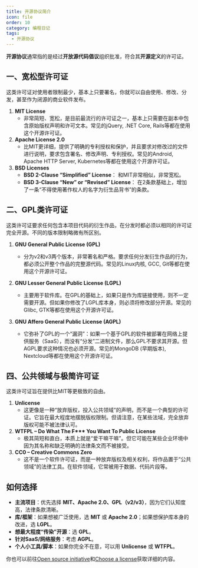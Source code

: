 ```yaml
---
title: 开源协议简介
icon: file
order: 10
category: 编程日记
tags:
  - 开源协议
---
```

**开源协议**通常指的是经过**开放源代码倡议**组织批准，符合其**开源定义**的许可证。

<!-- more -->

## 一、宽松型许可证
这类许可证对使用者限制最少，基本上只要署名，你就可以自由使用、修改、分发，甚至作为闭源的商业软件发布。

1. **MIT License**
   - 非常简短、宽松，是目前最流行的许可证之一，基本上只需要在副本中包含原始版权声明和许可文本。常见的jQuery, .NET Core, Rails等都在使用这个开源许可证。
2. **Apache License 2.0**
   - 比MIT更详细，提供了明确的专利授权和保护，并且要求对修改过的文件进行说明，要求包含署名、修改声明、专利授权。常见的Android, Apache HTTP Server, Kubernetes等都在使用这个开源许可证。
3. **BSD Licenses**
   - **BSD 2-Clause “Simplified” License**： 和MIT非常相似，非常宽松。
   - **BSD 3-Clause “New” or “Revised” License**： 在2条款基础上，增加了一条“不得使用著作权人的名字为衍生品背书”的条款。

## 二、GPL类许可证
这类许可证要求任何包含本项目代码的衍生作品，在分发时都必须以相同的许可证完全开源。不同的版本限制略微有所区别。

1. **GNU General Public License (GPL)**
   - 分为v2和v3两个版本，非常著名和严格。要求任何分发衍生作品的行为，都必须公开整个作品的完整源代码。常见的Linux内核, GCC, Git等都在使用这个开源许可证。

2. **GNU Lesser General Public License (LGPL)**
   - 主要用于软件库。在GPL的基础上，如果只是作为库链接使用，则不一定需要开源。但如果你修改了LGPL库本身，则必须将修改部分开源。常见的Glibc, GTK等都在使用这个开源许可证。

3. **GNU Affero General Public License (AGPL)**
   - 它弥补了GPL的一个“漏洞”：如果一个基于GPL的软件被部署在网络上提供服务（SaaS），而没有“分发”二进制文件，那么GPL不要求其开源。但AGPL要求这种情况也必须开源。常见的MongoDB (早期版本), Nextcloud等都在使用这个开源许可证。

## 四、公共领域与极简许可证
这类许可证旨在提供比MIT等更极致的自由。

1. **Unlicense**
   - 这更像是一种“放弃版权，投入公共领域”的声明，而不是一个典型的许可证。它旨在最大程度地摆脱版权限制。但请注意，在某些法域，完全放弃版权可能不被法律认可。
2. **WTFPL – Do What The F\*\*\* You Want To Public License**
   - 极其简短和直白，本质上就是“爱干嘛干嘛”。但它可能在某些企业环境中因为其名称和缺乏明确的法律条文而不被接受。
3. **CC0 – Creative Commons Zero**
   - 这不是一个软件许可证，而是一种放弃版权及相关权利，将作品置于“公共领域”的法律工具。在软件领域，它常被用于数据、代码片段等。

## 如何选择

- **主流项目**：优先选择 **MIT、Apache 2.0、GPL（v2/v3）**，因为它们认知度高，法律条款清晰。
- **库/框架**：如果想被广泛使用，选 **MIT** 或 **Apache 2.0**；如果想保护库本身的改进，选 **LGPL**。
- **想最大程度“传染”开源**：选 **GPL**。
- **针对SaaS/网络服务**：考虑 **AGPL**。
- **个人小工具/脚本**：如果你完全不在意，可以用 **Unlicense** 或 **WTFPL**。

你也可以前往[Open source initiative](https://opensource.org/)和[Choose a license](https://choosealicense.com/)获取详细的内容。
